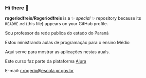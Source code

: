 ### Hi there 👋


**rogeriodfreis/Rogeriodfreis** is a ✨ _special_ ✨ repository because its `README.md` (this file) appears on your GitHub profile.

Sou professor da rede publica do estado do Paraná

Estou ministrando aulas de programação para o ensino Médio

Aqui serve para mostrar as aplicações nestas auals.

Este curso faz parte da plataforma [Alura](https://www.alura.com.br)

E-mail: r.rogerio@escola.pr.gov.br

